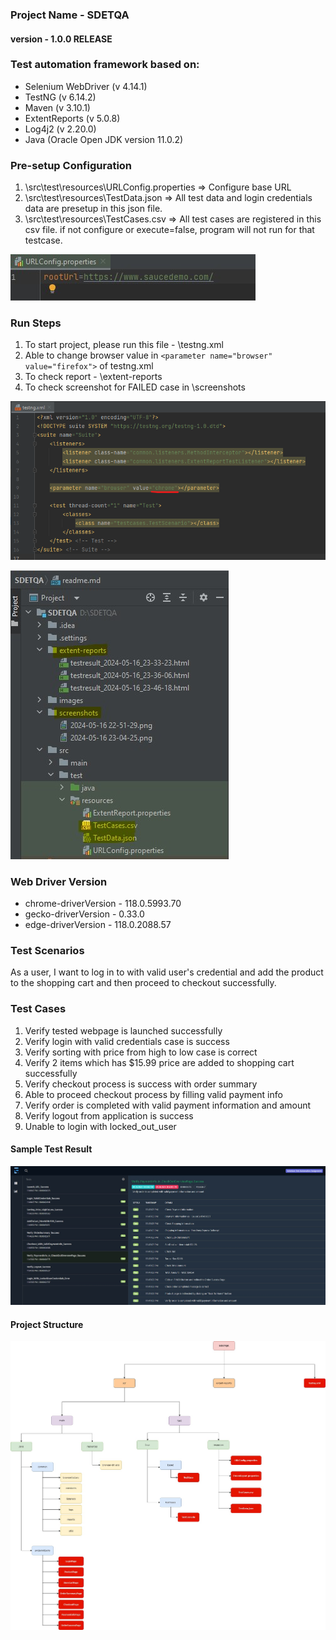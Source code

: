 ### Project Name - SDETQA
#### version - 1.0.0 RELEASE


### Test automation framework based on:
- Selenium WebDriver (v 4.14.1)
- TestNG (v 6.14.2)
- Maven (v 3.10.1)
- ExtentReports (v 5.0.8)
- Log4j2 (v 2.20.0)
- Java (Oracle Open JDK version 11.0.2)



### Pre-setup Configuration
1. \src\test\resources\URLConfig.properties => Configure base URL
2. \src\test\resources\TestData.json => All test data and login credentials data are presetup in this json file.
3. \src\test\resources\TestCases.csv => All test cases are registered in this csv file. if not configure or execute=false, program will not run for that testcase.

![images/baseUrl.jpg](images/baseUrl.jpg)


### Run Steps
1. To start project, please run this file - \testng.xml
2. Able to change browser value in ```<parameter name="browser"  value="firefox">``` of testng.xml
3. To check report - \extent-reports
4. To check screenshot for FAILED case in \screenshots

![images/browser.jpg](images/browser.jpg)

![images/directory.jpg](images/directory.jpg)

### Web Driver Version
- chrome-driverVersion - 118.0.5993.70
- gecko-driverVersion  - 0.33.0
- edge-driverVersion   - 118.0.2088.57

### Test Scenarios
As a user, I want to log in to with valid user's credential and add the product to the shopping cart and then proceed to checkout successfully.

### Test Cases
1. Verify tested webpage is launched successfully
2. Verify login with valid credentials case is success
3. Verify sorting with price from high to low case is correct
4. Verify 2 items which has $15.99 price are added to shopping cart successfully
5. Verify checkout process is success with order summary
6. Able to proceed checkout process by filling valid payment info
7. Verify order is completed with valid payment information and amount
8. Verify logout from application is success
9. Unable to login with locked_out_user


#### Sample Test Result
![images/extendreport.jpg](images/extendreport.jpg)


#### Project Structure
![images/projectstructure.jpg](images/projectstructure.jpg)




